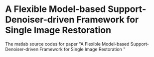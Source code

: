 # A Flexible Model-based Support-Denoiser-driven Framework for Single Image Restoration 
 The matlab source codes for paper "A Flexible Model-based Support-Denoiser-driven Framework for Single Image Restoration "
